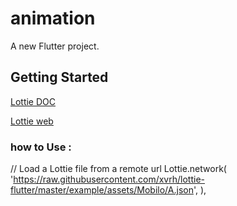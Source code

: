 # animation

A new Flutter project.

## Getting Started

[Lottie DOC ](https://pub.dev/packages/lottie)  

[Lottie web ](https://lottiefiles.com/)

### how to Use : 

// Load a Lottie file from a remote url
Lottie.network(
'https://raw.githubusercontent.com/xvrh/lottie-flutter/master/example/assets/Mobilo/A.json',
),